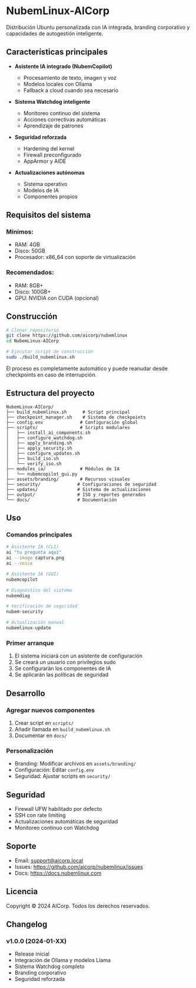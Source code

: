 # NubemLinux-AICorp

Distribución Ubuntu personalizada con IA integrada, branding corporativo y capacidades de autogestión inteligente.

## Características principales

- **Asistente IA integrado (NubemCopilot)**
  - Procesamiento de texto, imagen y voz
  - Modelos locales con Ollama
  - Fallback a cloud cuando sea necesario
  
- **Sistema Watchdog inteligente**
  - Monitoreo continuo del sistema
  - Acciones correctivas automáticas
  - Aprendizaje de patrones
  
- **Seguridad reforzada**
  - Hardening del kernel
  - Firewall preconfigurado
  - AppArmor y AIDE
  
- **Actualizaciones autónomas**
  - Sistema operativo
  - Modelos de IA
  - Componentes propios

## Requisitos del sistema

### Mínimos:
- RAM: 4GB
- Disco: 50GB
- Procesador: x86_64 con soporte de virtualización

### Recomendados:
- RAM: 8GB+
- Disco: 100GB+
- GPU: NVIDIA con CUDA (opcional)

## Construcción

```bash
# Clonar repositorio
git clone https://github.com/aicorp/nubemlinux
cd NubemLinux-AICorp

# Ejecutar script de construcción
sudo ./build_nubemlinux.sh
```

El proceso es completamente automático y puede reanudar desde checkpoints en caso de interrupción.

## Estructura del proyecto

```
NubemLinux-AICorp/
├── build_nubemlinux.sh      # Script principal
├── checkpoint_manager.sh    # Sistema de checkpoints
├── config.env              # Configuración global
├── scripts/                # Scripts modulares
│   ├── install_ai_components.sh
│   ├── configure_watchdog.sh
│   ├── apply_branding.sh
│   ├── apply_security.sh
│   ├── configure_updates.sh
│   ├── build_iso.sh
│   └── verify_iso.sh
├── modules_ia/             # Módulos de IA
│   └── nubemcopilot_gui.py
├── assets/branding/        # Recursos visuales
├── security/              # Configuraciones de seguridad
├── updates/               # Sistema de actualizaciones
├── output/                # ISO y reportes generados
└── docs/                  # Documentación
```

## Uso

### Comandos principales

```bash
# Asistente IA (CLI)
ai "tu pregunta aquí"
ai --image captura.png
ai --voice

# Asistente IA (GUI)
nubemcopilot

# Diagnóstico del sistema
nubemdiag

# Verificación de seguridad
nubem-security

# Actualización manual
nubemlinux-update
```

### Primer arranque

1. El sistema iniciará con un asistente de configuración
2. Se creará un usuario con privilegios sudo
3. Se configurarán los componentes de IA
4. Se aplicarán las políticas de seguridad

## Desarrollo

### Agregar nuevos componentes

1. Crear script en `scripts/`
2. Añadir llamada en `build_nubemlinux.sh`
3. Documentar en `docs/`

### Personalización

- Branding: Modificar archivos en `assets/branding/`
- Configuración: Editar `config.env`
- Seguridad: Ajustar scripts en `security/`

## Seguridad

- Firewall UFW habilitado por defecto
- SSH con rate limiting
- Actualizaciones automáticas de seguridad
- Monitoreo continuo con Watchdog

## Soporte

- Email: support@aicorp.local
- Issues: https://github.com/aicorp/nubemlinux/issues
- Docs: https://docs.nubemlinux.com

## Licencia

Copyright © 2024 AICorp. Todos los derechos reservados.

## Changelog

### v1.0.0 (2024-01-XX)
- Release inicial
- Integración de Ollama y modelos Llama
- Sistema Watchdog completo
- Branding corporativo
- Seguridad reforzada